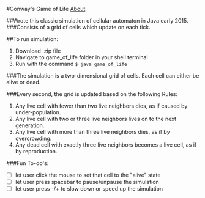 #Conway's Game of Life [About]("https://en.wikipedia.org/wiki/Conway%27s_Game_of_Life")

##Wrote this classic simulation of cellular automaton in Java early 2015.
###Consists of a grid of cells which update on each tick.

##To run simulation:
1. Download .zip file
2. Navigate to game_of_life folder in your shell terminal
3. Run with the command `$ java game_of_life`

###The simulation is a two-dimensional grid of cells. Each cell can either be alive or dead.

###Every second, the grid is updated based on the following Rules:
1. Any live cell with fewer than two live neighbors dies, as if caused by under-population.
2. Any live cell with two or three live neighbors lives on to the next generation.
3. Any live cell with more than three live neighbors dies, as if by overcrowding.
4. Any dead cell with exactly three live neighbors becomes a live cell, as if by reproduction.


###Fun To-do's:
- [ ] let user click the mouse to set that cell to the "alive" state
- [ ] let user press spacebar to pause/unpause the simulation
- [ ] let user press -/+ to slow down or speed up the simulation
